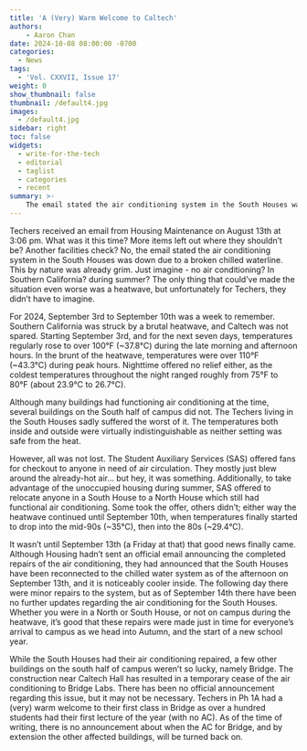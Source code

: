 ```yaml
---
title: 'A (Very) Warm Welcome to Caltech'
authors:
    - Aaron Chan
date: 2024-10-08 08:00:00 -0700
categories:
  - News
tags:
  - 'Vol. CXXVII, Issue 17'
weight: 0
show_thumbnail: false
thumbnail: /default4.jpg
images:
  - /default4.jpg
sidebar: right
toc: false
widgets:
  - write-for-the-tech
  - editorial
  - taglist
  - categories
  - recent
summary: >-
    The email stated the air conditioning system in the South Houses was down due to a broken chilled waterline. This by nature was already grim.
---
```


Techers received an email from Housing Maintenance on August 13th at 3:06 pm. What was it this time? More items left out where they shouldn’t be? Another facilities check? No, the email stated the air conditioning system in the South Houses was down due to a broken chilled waterline. This by nature was already grim. Just imagine - no air conditioning? In Southern California? during summer? The only thing that could’ve made the situation even worse was a heatwave, but unfortunately for Techers, they didn’t have to imagine.

For 2024, September 3rd to September 10th was a week to remember. Southern California was struck by a brutal heatwave, and Caltech was not spared. Starting September 3rd, and for the next seven days, temperatures regularly rose to over 100°F (~37.8°C) during the late morning and afternoon hours. In the brunt of the heatwave, temperatures were over 110°F (~43.3°C) during peak hours. Nighttime offered no relief either, as the coldest temperatures throughout the night ranged roughly from 75°F to 80°F (about 23.9°C to 26.7°C).

Although many buildings had functioning air conditioning at the time, several buildings on the South half of campus did not. The Techers living in the South Houses sadly suffered the worst of it. The temperatures both inside and outside were virtually indistinguishable as neither setting was safe from the heat.

However, all was not lost. The Student Auxiliary Services (SAS) offered fans for checkout to anyone in need of air circulation. They mostly just blew around the already-hot air… but hey, it was something. Additionally, to take advantage of the unoccupied housing during summer, SAS offered to relocate anyone in a South House to a North House which still had functional air conditioning. Some took the offer, others didn’t; either way the heatwave continued until September 10th, when temperatures finally started to drop into the mid-90s (~35°C), then into the 80s (~29.4°C).

It wasn’t until September 13th (a Friday at that) that good news finally came. Although Housing hadn’t sent an official email announcing the completed repairs of the air conditioning, they had announced that the South Houses have been reconnected to the chilled water system as of the afternoon on September 13th, and it is noticeably cooler inside. The following day there were minor repairs to the system, but as of September 14th there have been no further updates regarding the air conditioning for the South Houses. Whether you were in a North or South House, or not on campus during the heatwave, it’s good that these repairs were made just in time for everyone’s arrival to campus as we head into Autumn, and the start of a new school year.

While the South Houses had their air conditioning repaired, a few other buildings on the south half of campus weren’t so lucky, namely Bridge. The construction near Caltech Hall has resulted in a temporary cease of the air conditioning to Bridge Labs. There has been no official announcement regarding this issue, but it may not be necessary. Techers in Ph 1A had a (very) warm welcome to their first class in Bridge as over a hundred students had their first lecture of the year (with no AC). As of the time of writing, there is no announcement about when the AC for Bridge, and by extension the other affected buildings, will be turned back on.
